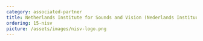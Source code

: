 ```yaml
---
category: associated-partner
title: Netherlands Institute for Sounds and Vision (Nederlands Instituut voor Beeld en Geluid, NISV)
ordering: 15-nisv
picture: /assets/images/nisv-logo.png
---
```

